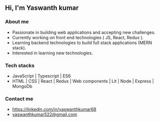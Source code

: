 ## Hi, I'm Yaswanth kumar

### About me

* Passionate in building web applications and accepting new challenges.
* Currently working on front end technologies ( JS, React, Redux ).
* Learning backend technologies to build full stack applications (MERN stack).
* Interested in learning new technologies.

### Tech stacks

* JavaScript | Typescript | ES6
* HTML | CSS | React | Redux | Web components | Lit | Node | Express | MongoDb

### Contact me

* https://linkedin.com/in/yaswanthkumar68
* yaswanthkumar522@gmail.com
